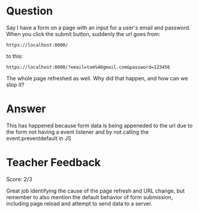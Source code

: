 # Question

Say I have a form on a page with an input for a user's email and password. When you click the submit button, suddenly the url goes from:

```plaintext
https://localhost:8000/
```

to this:

```plaintext
https://localhost:8000/?email=tom%40gmail.com&password=123456
```

The whole page refreshed as well. Why did that happen, and how can we stop it?

# Answer

This has happened because form data is being appeneded to the url due to the form not having a event listener and by not calling the event.preventdefault in JS

# Teacher Feedback

Score: 2/3

Great job identifying the cause of the page refresh and URL change, but remember to also mention the default behavior of form submission, including page reload and attempt to send data to a server.